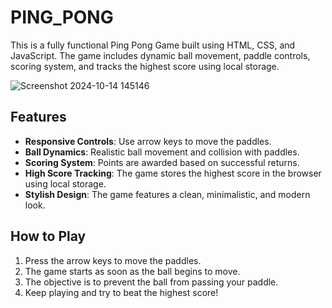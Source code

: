 # PING_PONG


This is a fully functional Ping Pong Game built using HTML, CSS, and JavaScript. The game includes dynamic ball movement, paddle controls, scoring system, and tracks the highest score using local storage.



![Screenshot 2024-10-14 145146](https://github.com/user-attachments/assets/041fa696-55f6-4e5f-8b08-430b4e1e2488)



## Features
- **Responsive Controls**: Use arrow keys to move the paddles.
- **Ball Dynamics**: Realistic ball movement and collision with paddles.
- **Scoring System**: Points are awarded based on successful returns.
- **High Score Tracking**: The game stores the highest score in the browser using local storage.
- **Stylish Design**: The game features a clean, minimalistic, and modern look.


## How to Play
1. Press the arrow keys to move the paddles.
2. The game starts as soon as the ball begins to move.
3. The objective is to prevent the ball from passing your paddle. 
4. Keep playing and try to beat the highest score!
